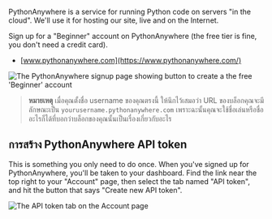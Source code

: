 PythonAnywhere is a service for running Python code on servers "in the cloud". We'll use it for hosting our site, live and on the Internet.

Sign up for a "Beginner" account on PythonAnywhere (the free tier is fine, you don't need a credit card).

* [www.pythonanywhere.com](https://www.pythonanywhere.com/)

![The PythonAnywhere signup page showing button to create a the free 'Beginner' account](../deploy/images/pythonanywhere_beginner_account_button.png)

> **หมายเหตุ** เมื่อคุณตั้งชื่อ username ของคุณตรงนี้ ให้นึกไว้เสมอว่า URL ของบล็อกคุณจะมีลักษณะเป็น `yourusername.pythonanywhere.com` เพราะฉะนั้นคุณจะใช้ชื่อเล่นหรือชื่ออะไรก็ได้ที่บอกว่าบล็อกของคุณนั้นเป็นเรื่องเกี่ยวกับอะไร

## การสร้าง PythonAnywhere API token

This is something you only need to do once. When you've signed up for PythonAnywhere, you'll be taken to your dashboard. Find the link near the top right to your "Account" page, then select the tab named "API token", and hit the button that says "Create new API token".

![The API token tab on the Account page](../deploy/images/pythonanywhere_create_api_token.png)